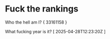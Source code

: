 # Fuck the rankings

Who the hell am I?
{ 33161158 }

What fucking year is it?
[ 2025-04-28T12:23:20Z ]
